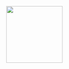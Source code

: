 <!DOCTYPE html>
<html lang="en">
<html lang="en">
<head>
    <style>
        .food-image {
            position: absolute;
            height: 150px;
            width: 150px;
        }
    </style>
</head>

<body>
    <p id="timer"></p>
    <p id="score"></p>
    <img class="food-image" id="test1" src="" points="" onclick="scoreboard_sp(1)" />
    <img class="food-image" id="test2" src="" points="" onclick="scoreboard_sp(2)" />
    <img class="food-image" id="test3" src="" points="" onclick="scoreboard_sp(3)" />
    <img class="food-image" id="test4" src="" points="" onclick="scoreboard_sp(4)" />
    <img class="food-image" id="test5" src="" points="" onclick="scoreboard_sp(5)" />
    <script>
        const foodimages = [
            {
                "id": 1,
                "image": "https://png.pngtree.com/png-vector/20190130/ourlarge/pngtree-cute-minimalist-creative-cartoon-hamburger-png-image_611163.jpg",
                "name": "Burger",
                "points": "10"
            },
            {
                "id": 2,
                "image": "https://thumbs.dreamstime.com/b/french-fries-cartoon-clipart-red-paper-box-carton-121897301.jpg",
                "name": "Fries",
                "points": "20"
            },
            {
                "id": 3,
                "image": "https://clipartix.com/wp-content/uploads/2016/04/Popcorn-kernel-clipart-free-clipart-images.png",
                "name": "Popcorn",
                "points": "30"
            },
            {
                "id": 4,
                "image": "http://clipart-library.com/images/rTjGjMqec.png",
                "name": "Hotdog",
                "points": "40"
            },
            {
                "id": 5,
                "image": "http://clipart-library.com/img/1144032.png",
                "name": "icecream",
                "points": "50"
            }
        ];
        function get_images() {
            const foodImageElements = document.getElementsByClassName("food-image");
            for (let i = 0; i < foodImageElements.length; i++) {
                const imageElement = foodImageElements[i];
                const food = foodimages[i];
                imageElement.src = food.image;
                imageElement.points = parseInt(food.points);
            }
        }
        let score = 0;
        document.getElementById("score").innerHTML = "Score: " + score + " points";
        function scoreboard_sp(idid) {
            const pointsElement = document.getElementById("test" + idid);
            const points = pointsElement.points || 0;
            score += points;
            console.log(score);
            document.getElementById("score").innerHTML = "Score: " + score + " points";
        }
        function moveimage(element) {
            const screenWidth = window.innerWidth;
            const screenHeight = window.innerHeight;
            const imageWidth = element.offsetWidth;
            const imageHeight = element.offsetHeight;
            const maxYPosition = screenHeight - imageHeight;
            element.style.top = Math.floor(Math.random() * maxYPosition) + "px";
            element.style.left = screenWidth + "px";
            element.style.visibility = "visible";
            const animationDuration = 10; // Adjust the animation duration as needed
            // Animate the image to slide across the screen
            element.style.transition = "left " + animationDuration + "s linear";
            element.style.left = -imageWidth + "px"; // Move the image beyond the left side of the screen
        }
        function resetImagePosition(element) {
            const screenWidth = window.innerWidth;
            const imageWidth = element.offsetWidth;
            const maxYPosition = window.innerHeight - element.offsetHeight;
            element.style.top = Math.floor(Math.random() * maxYPosition) + "px";
            element.style.left = screenWidth + "px";
        }
        function startImageAnimation() {
            const foodImageElements = document.getElementsByClassName("food-image");
            for (let i = 0; i < foodImageElements.length; i++) {
                const imageElement = foodImageElements[i];
                moveimage(imageElement);
            }
        }
        function clearimages() {
            const foodImageElements = document.getElementsByClassName("food-image");
            for (let i = 0; i < foodImageElements.length; i++) {
                const imageElement = foodImageElements[i];
                imageElement.style.visibility = "hidden";
                resetImagePosition(imageElement);
            }
        }
        let timer = 30;
        document.getElementById("timer").innerHTML = "Time left: " + timer + " seconds";
        function onscreen() {
            clearimages();
            const something = Math.ceil(Math.random() * 5);
            timer--;
            document.getElementById("timer").innerHTML = "Time left: " + timer + " seconds";
            if (something >= 1) {
                moveimage(document.getElementById("test1"));
            }
            if (something >= 2) {
                moveimage(document.getElementById("test2"));
            }
            if (something >= 3) {
                moveimage(document.getElementById("test3"));
            }
            if (something >= 4) {
                moveimage(document.getElementById("test4"));
            }
            if (something >= 5) {
                moveimage(document.getElementById("test5"));
            }
        }
        get_images();
        startImageAnimation();
        setInterval(onscreen, 1000);
    </script>
</body>
</html>